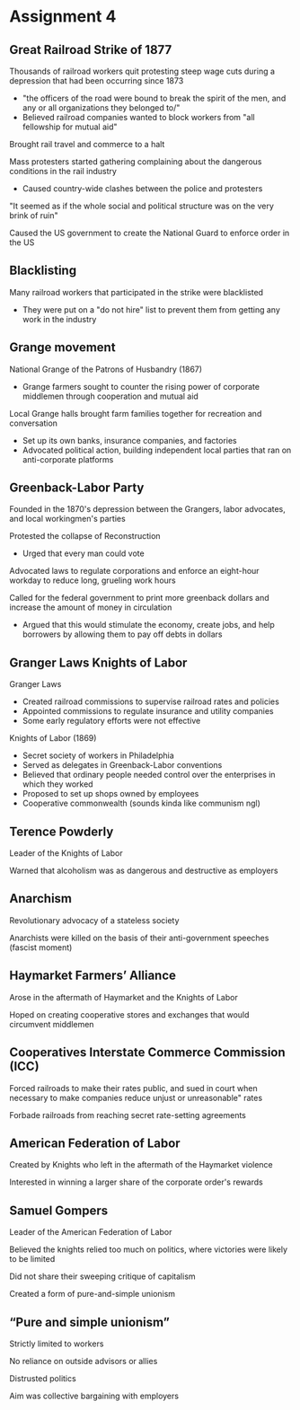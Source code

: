 # Assignment 4

## Great Railroad Strike of 1877

Thousands of railroad workers quit protesting steep wage cuts during a
depression that had been occurring since 1873
- "the officers of the road were bound to break the spirit of the men, and any
  or all organizations they belonged to/"
- Believed railroad companies wanted to block workers from "all fellowship for
  mutual aid"

Brought rail travel and commerce to a halt

Mass protesters started gathering complaining about the dangerous conditions in
the rail industry
- Caused country-wide clashes between the police and protesters

"It seemed as if the whole social and political structure was on the very brink
of ruin"

Caused the US government to create the National Guard to enforce order in the
US

## Blacklisting

Many railroad workers that participated in the strike were blacklisted
- They were put on a "do not hire" list to prevent them from getting any work
  in the industry

## Grange movement

National Grange of the Patrons of Husbandry (1867)
- Grange farmers sought to counter the rising power of corporate middlemen
  through cooperation and mutual aid

Local Grange halls brought farm families together for recreation and
conversation
- Set up its own banks, insurance companies, and factories
- Advocated political action, building independent local parties that ran on
  anti-corporate platforms

## Greenback-Labor Party

Founded in the 1870's depression between the Grangers, labor advocates, and
local workingmen's parties

Protested the collapse of Reconstruction
- Urged that every man could vote

Advocated laws to regulate corporations and enforce an eight-hour workday to
reduce long, grueling work hours

Called for the federal government to print more greenback dollars and increase
the amount of money in circulation
- Argued that this would stimulate the economy, create jobs, and help
  borrowers by allowing them to pay off debts in dollars

## Granger Laws Knights of Labor

Granger Laws
- Created railroad commissions to supervise railroad rates and policies
- Appointed commissions to regulate insurance and utility companies
- Some early regulatory efforts were not effective

Knights of Labor (1869)
- Secret society of workers in Philadelphia
- Served as delegates in Greenback-Labor conventions
- Believed that ordinary people needed control over the enterprises in which
  they worked
- Proposed to set up shops owned by employees
- Cooperative commonwealth (sounds kinda like communism ngl)

## Terence Powderly

Leader of the Knights of Labor

Warned that alcoholism was as dangerous and destructive as employers

## Anarchism

Revolutionary advocacy of a stateless society

Anarchists were killed on the basis of their anti-government speeches (fascist
moment)

## Haymarket Farmers’ Alliance

Arose in the aftermath of Haymarket and the Knights of Labor

Hoped on creating cooperative stores and exchanges that would circumvent
middlemen

## Cooperatives Interstate Commerce Commission (ICC)

Forced railroads to make their rates public, and sued in court when necessary
to make companies reduce unjust or unreasonable" rates

Forbade railroads from reaching secret rate-setting agreements

## American Federation of Labor

Created by Knights who left in the aftermath of the Haymarket violence

Interested in winning a larger share of the corporate order's rewards

## Samuel Gompers

Leader of the American Federation of Labor

Believed the knights relied too much on politics, where victories were likely
to be limited

Did not share their sweeping critique of capitalism

Created a form of pure-and-simple unionism

## “Pure and simple unionism”

Strictly limited to workers

No reliance on outside advisors or allies

Distrusted politics

Aim was collective bargaining with employers

